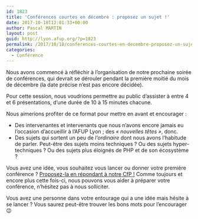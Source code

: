 ```yaml
---
id: 1823
title: 'Conférences courtes en décembre : proposez un sujet !'
date: 2017-10-18T12:01:33+00:00
author: Pascal MARTIN
layout: post
guid: http://lyon.afup.org/?p=1823
permalink: /2017/10/18/conferences-courtes-en-decembre-proposez-un-sujet/
categories:
  - Conférence
---
```

Nous avons commencé à réfléchir à l&rsquo;organisation de notre prochaine soirée de conférences, qui devrait se dérouler pendant la première moitié du mois de décembre (la date précise n&rsquo;est pas encore décidée).

Pour cette session, nous voudrions permettre au public d&rsquo;assister à entre 4 et 6 présentations, d&rsquo;une durée de 10 à 15 minutes chacune.

Nous aimerions profiter de ce format pour mettre en avant et encourager :

  * Des intervenantes et intervenants que nous n&rsquo;avons encore jamais eu l&rsquo;occasion d&rsquo;accueillir à l&rsquo;AFUP Lyon ; des _&laquo;&nbsp;nouvelles têtes&nbsp;&raquo;_, donc.
  * Des sujets qui sortent un peu de _l&rsquo;ordinaire_ dont nous avons l&rsquo;habitude de parler. Peut-être des sujets moins techniques ? Ou des sujets hyper-techniques ? Ou des sujets plus éloignés de PHP et de son écosystème ?

Vous avez une idée, vous souhaitez vous lancer ou donner votre première conférence ? [Proposez-la en répondant à notre CfP !](http://lyon.afup.org/cfp/) Comme toujours et encore plus cette fois-ci, nous pouvons vous aider à préparer votre conférence, n&rsquo;hésitez pas à nous solliciter.

Vous avez une personne dans votre entourage qui a une idée mais hésite à se lancer ? Vous saurez peut-être trouver les bons mots pour l&rsquo;encourager 😉